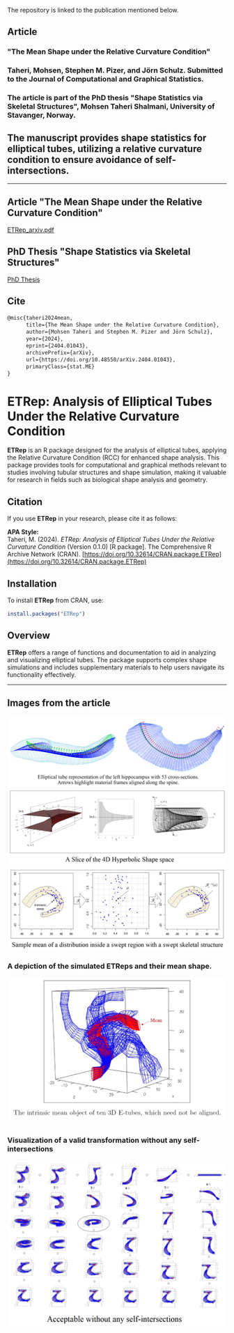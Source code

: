 The repository is linked to the publication mentioned below.

## Article
### "The Mean Shape under the Relative Curvature Condition"
### Taheri, Mohsen, Stephen M. Pizer, and Jörn Schulz. Submitted to the Journal of Computational and Graphical Statistics.
### The article is part of the PhD thesis "Shape Statistics via Skeletal Structures", Mohsen Taheri Shalmani, University of Stavanger, Norway.

## The manuscript provides shape statistics for elliptical tubes, utilizing a relative curvature condition to ensure avoidance of self-intersections.

---

## Article "The Mean Shape under the Relative Curvature Condition"
[ETRep_arxiv.pdf](ETRep_arxiv.pdf)

## PhD Thesis "Shape Statistics via Skeletal Structures"
[PhD Thesis](https://uis.brage.unit.no/uis-xmlui/handle/11250/3133161)

## Cite
```
@misc{taheri2024mean,
      title={The Mean Shape under the Relative Curvature Condition}, 
      author={Mohsen Taheri and Stephen M. Pizer and Jörn Schulz},
      year={2024},
      eprint={2404.01043},
      archivePrefix={arXiv},
      url={https://doi.org/10.48550/arXiv.2404.01043},
      primaryClass={stat.ME}
}
```

# ETRep: Analysis of Elliptical Tubes Under the Relative Curvature Condition

**ETRep** is an R package designed for the analysis of elliptical tubes, applying the Relative Curvature Condition (RCC) for enhanced shape analysis. This package provides tools for computational and graphical methods relevant to studies involving tubular structures and shape simulation, making it valuable for research in fields such as biological shape analysis and geometry.

## Citation

If you use **ETRep** in your research, please cite it as follows:

**APA Style:**  
Taheri, M. (2024). *ETRep: Analysis of Elliptical Tubes Under the Relative Curvature Condition* (Version 0.1.0) \[R package\]. The Comprehensive R Archive Network (CRAN). [https://doi.org/10.32614/CRAN.package.ETRep](https://doi.org/10.32614/CRAN.package.ETRep)

## Installation

To install **ETRep** from CRAN, use:
```R
install.packages("ETRep")
```

## Overview

**ETRep** offers a range of functions and documentation to aid in analyzing and visualizing elliptical tubes. The package supports complex shape simulations and includes supplementary materials to help users navigate its functionality effectively.

---


## Images from the article
![Fig1](Fig1.jpg)
![Fig2](Fig2.jpg)
![Fig3](Fig3.jpg)


### A depiction of the simulated ETReps and their mean shape.
<img src="Fig4.jpg" width="700">

### Visualization of a valid transformation without any self-intersections
![Fig5](Fig5.jpg)




